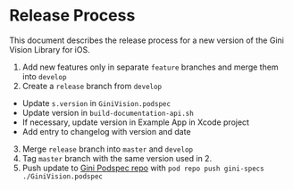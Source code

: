 # Release Process

This document describes the release process for a new version of the Gini Vision Library for iOS.

1. Add new features only in separate `feature` branches and merge them into `develop`
2. Create a `release` branch from `develop`
  * Update `s.version` in `GiniVision.podspec`
  * Update version in `build-documentation-api.sh`
  * If necessary, update version in Example App in Xcode project
  * Add entry to changelog with version and date
3. Merge `release` branch into `master` and `develop`
4. Tag `master` branch with the same version used in 2.
5. Push update to [Gini Podspec repo](https://github.com/gini/gini-podspecs) with `pod repo push gini-specs ./GiniVision.podspec`
